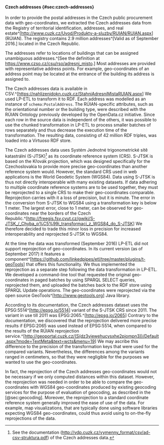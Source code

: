 #### Czech addresses {#sec:czech-addresses}

In order to provide the postal addresses in the Czech public procurement data with geo-coordinates, we extracted the Czech addresses data from the Registry of territorial identification, addresses, and real estate^[<http://www.cuzk.cz/Uvod/Produkty-a-sluzby/RUIAN/RUIAN.aspx>] (RÚIAN).
The registry contains 2.9 million addresses^[Valid as of September 2016.] located in the Czech Republic.
<!-- Each address is linked to one of the Czech municipalities. -->
The addresses refer to locations of buildings that can be assigned unambiguous addresses.^[See the definition at <https://www.czso.cz/csu/rso/adresni_misto>.]
Most addresses are provided with representative address points.
For example, geo-coordinates of an address point may be located at the entrance of the building its address is assigned to.

The Czech addresses data is available in CSV.^[<https://nahlizenidokn.cuzk.cz/StahniAdresniMistaRUIAN.aspx>]
We used LP-ETL to transform it to RDF.
Each address was modelled as an instance of `schema:PostalAddress`.
The RÚIAN-specific attributes, such as the orientational number or the building type, were described with the RÚIAN Ontology previously developed by the OpenData.cz initiative.
Since each row in the source data is independent of the others, it was possible to use the chunked transformation in LP-ETL to process smaller batches of rows separately and thus decrease the execution time of the transformation.
The resulting data, consisting of 42 million RDF triples, was loaded into a Virtuoso RDF store. 

The Czech addresses data uses Systém Jednotné trigonometrické sítě katastrální (S-JTSK)[^S-JTSK] as its coordinate reference system (CRS).
S-JTSK is based on the Křovák projection, which was designed specifically for the Czechoslovakia to provide more precise geo-coordinates than another reference system would.
However, the standard CRS used in web applications is the World Geodetic System (WGS84).
Data using S-JTSK is thus not directly interoperable with many existing datasets.
If data adhering to multiple coordinate reference systems are to be used together, they must be reprojected to a single CRS to make their geo-coordinates comparable.
Reprojection carries with it a loss of precision, but it is minute.
The error in the conversion from S-JTSK to WGS84 using a transformation key is below 1 meter.
The largest error, close to 1 meter, can be observed for geo-coordinates near the borders of the Czech Republic.^[<http://freegis.fsv.cvut.cz/gwiki/S-JTSK_/_Chyba_p%C5%99i_transformaci_z_WGS84_do_S-JTSK>]
We therefore decided to trade this minor loss in precision for increased interoperability and reprojected S-JTSK to WGS84.

At the time the data was transformed (September 2016) LP-ETL did not support reprojection of geo-coordinates.
In its current version (as of September 2017) it features a component^[<https://github.com/linkedpipes/etl/tree/master/plugins/t-geoTools>] that offers this functionality. 
We thus implemented the reprojection as a separate step following the data transformation in LP-ETL.
We developed a command-line tool that requested the original geo-coordinates in paged batches by using SPARQL SELECT queries, reprojected them, and uploaded the batches back to the RDF store using SPARQL Update operations.
The geo-coordinates were reprojected via the open source GeoTools^[<http://www.geotools.org>] Java library.

According to its documentation, the Czech addresses dataset uses the EPSG:5514^[<http://epsg.io/5514>] variant of the S-JTSK CRS since 2011. 
The variant in use till 2011 was EPSG:2065.^[<http://epsg.io/2065>]
Contrary to the documentation, we discovered that the reprojection delivered more precise results if EPSG:2065 was used instead of EPSG:5514, when compared to the results of the RÚIAN reprojection service.^[<http://geoportal.cuzk.cz/(S(dz3yiewehucysxhe2piompn3))/Default.aspx?mode=TextMeta&text=wcts&menu=19>]
We may ascribe this difference to the precision of the transformation keys that were used for the compared variants.
Nevertheless, the differences among the variants ranged in centimeters, so that they were negligible for the purposes we wanted to use the geo-coordinates.

In fact, the reprojection of the Czech addresses geo-coordinates would not be necessary if we only computed distances within this dataset.
However, the reprojection was needed in order to be able to compare the geo-coordinates with WGS84 geo-coordinates produced by existing geocoding services for the purpose of evaluation of geocoding, as described in the [@sec:geocoding].
Moreover, the reprojection to a standard coordinate reference system generally improved the ease of use of the data.
For example, map visualizations, that are typically done using software libraries expecting WGS84 geo-coordinates, could thus avoid using to on-the-fly reprojections of the data. 

[^S-JTSK]: See the documentation (<http://vdp.cuzk.cz/vymenny_format/csv/ad-csv-struktura.pdf>) of the Czech addresses data.
